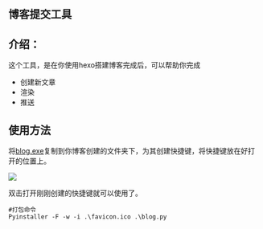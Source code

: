 博客提交工具
---

介绍：
---

这个工具，是在你使用hexo搭建博客完成后，可以帮助你完成

- 创建新文章
- 渲染
- 推送

使用方法
---

将[blog.exe](https://github.com/ioutime/Tools/blob/master/blog-hexo/打包结果/blog.exe)复制到你博客创建的文件夹下，为其创建快捷键，将快捷键放在好打开的位置上。


![](/img/blog.png)

双击打开刚刚创建的快捷键就可以使用了。

```shell
#打包命令
Pyinstaller -F -w -i .\favicon.ico .\blog.py